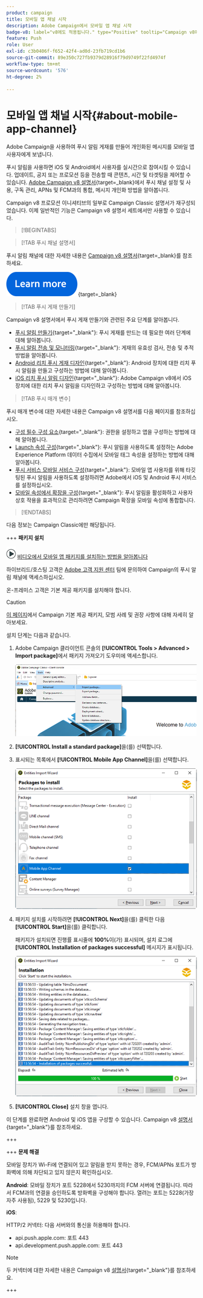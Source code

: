 ```yaml
---
product: campaign
title: 모바일 앱 채널 시작
description: Adobe Campaign에서 모바일 앱 채널 시작
badge-v8: label="v8에도 적용됩니다." type="Positive" tooltip="Campaign v8에도 적용됩니다."
feature: Push
role: User
exl-id: c3b0406f-f652-42f4-ad0d-23fb719cd1b6
source-git-commit: 89e350c727fb9379d28916f79d9749f22fd4974f
workflow-type: tm+mt
source-wordcount: '576'
ht-degree: 2%

---
```


# 모바일 앱 채널 시작{#about-mobile-app-channel}

Adobe Campaign을 사용하여 푸시 알림 게재를 만들어 개인화된 메시지를 모바일 앱 사용자에게 보냅니다.

푸시 알림을 사용하면 iOS 및 Android에서 사용자를 실시간으로 참여시킬 수 있습니다. 업데이트, 공지 또는 프로모션 등을 전송할 때 콘텐츠, 시간 및 타겟팅을 제어할 수 있습니다. [Adobe Campaign v8 설명서](https://experienceleague.adobe.com/en/docs/campaign/campaign-v8/send/emails/email){target=_blank}에서 푸시 채널 설정 및 사용, 구독 관리, APNs 및 FCM과의 통합, 메시지 개인화 방법을 알아봅니다.

Campaign v8 프로모션 이니셔티브의 일부로 Campaign Classic 설명서가 재구성되었습니다. 이제 일반적인 기능은 Campaign v8 설명서 세트에서만 사용할 수 있습니다.

>[!BEGINTABS]

>[!TAB 푸시 채널 설명서]

푸시 알림 채널에 대한 자세한 내용은 [Campaign v8 설명서](https://experienceleague.adobe.com/docs/campaign/campaign-v8/send/push/push.html){target=_blank}를 참조하세요.

[![이미지](../../assets/do-not-localize/learn-more-button.svg)](https://experienceleague.adobe.com/docs/campaign/campaign-v8/send/push/push.html){target=_blank}


>[!TAB 푸시 게재 만들기]

Campaign v8 설명서에서 푸시 게재 만들기와 관련된 주요 단계를 알아봅니다.

* [푸시 알림 만들기](https://experienceleague.adobe.com/docs/campaign/campaign-v8/send/push/push.html#push-create){target="_blank"}: 푸시 게재를 만드는 데 필요한 여러 단계에 대해 알아봅니다.
* [푸시 알림 전송 및 모니터링](https://experienceleague.adobe.com/docs/campaign/campaign-v8/send/push/push.html#push-test){target="_blank"}: 게재의 유효성 검사, 전송 및 추적 방법을 알아봅니다.
* [Android 리치 푸시 게재 디자인](https://experienceleague.adobe.com/docs/campaign/campaign-v8/send/push/rich-push/rich-push-android.html){target="_blank"}: Android 장치에 대한 리치 푸시 알림을 만들고 구성하는 방법에 대해 알아봅니다.
* [iOS 리치 푸시 알림 디자인](https://experienceleague.adobe.com/docs/campaign/campaign-v8/send/push/rich-push/rich-push-ios.html){target="_blank"}: Adobe Campaign v8에서 iOS 장치에 대한 리치 푸시 알림을 디자인하고 구성하는 방법에 대해 알아봅니다.


>[!TAB 푸시 매개 변수]

푸시 매개 변수에 대한 자세한 내용은 Campaign v8 설명서를 다음 페이지를 참조하십시오.

* [구성 필수 구성 요소](https://experienceleague.adobe.com/docs/campaign/campaign-v8/send/push/push-settings.html#before-starting){target="_blank"}: 권한을 설정하고 앱을 구성하는 방법에 대해 알아봅니다.
* [Launch 속성 구성](https://experienceleague.adobe.com/docs/campaign/campaign-v8/send/push/push-settings.html#launch-property){target="_blank"}: 푸시 알림을 사용하도록 설정하는 Adobe Experience Platform 데이터 수집에서 모바일 태그 속성을 설정하는 방법에 대해 알아봅니다.
* [푸시 서비스 모바일 서비스 구성](https://experienceleague.adobe.com/docs/campaign/campaign-v8/send/push/push-settings.html#push-service){target="_blank"}: 모바일 앱 사용자를 위해 타깃팅된 푸시 알림을 사용하도록 설정하려면 Adobe에서 iOS 및 Android 푸시 서비스를 설정하십시오.
* [모바일 속성에서 확장을 구성](https://experienceleague.adobe.com/docs/campaign/campaign-v8/send/push/push-settings.html#configure-extension){target="_blank"}: 푸시 알림을 활성화하고 사용자 상호 작용을 효과적으로 관리하려면 Campaign 확장을 모바일 속성에 통합합니다.

>[!ENDTABS]


다음 정보는 Campaign Classic에만 해당됩니다.

+++ **패키지 설치**

![](assets/do-not-localize/how-to-video.png) [비디오에서 모바일 앱 패키지를 설치하는 방법을 알아봅니다](https://experienceleague.adobe.com/docs/campaign-classic-learn/tutorials/sending-messages/push-channel/installing-the-mobile-app-channel.html#sending-messages)

하이브리드/호스팅 고객은 [Adobe 고객 지원 센터](https://helpx.adobe.com/kr/enterprise/admin-guide.html/enterprise/using/support-for-experience-cloud.ug.html) 팀에 문의하여 Campaign의 푸시 알림 채널에 액세스하십시오.

온-프레미스 고객은 기본 제공 패키지를 설치해야 합니다.

>[!CAUTION]
>
>[이 페이지](../../installation/using/installing-campaign-standard-packages.md)에서 Campaign 기본 제공 패키지, 모범 사례 및 권장 사항에 대해 자세히 알아보세요.

설치 단계는 다음과 같습니다.

1. Adobe Campaign 클라이언트 콘솔의 **[!UICONTROL Tools > Advanced > Import package]**&#x200B;에서 패키지 가져오기 도우미에 액세스합니다.

   ![](assets/package_ios.png)

1. **[!UICONTROL Install a standard package]**&#x200B;을(를) 선택합니다.

1. 표시되는 목록에서 **[!UICONTROL Mobile App Channel]**&#x200B;을(를) 선택합니다.

   ![](assets/package_ios_2.png)

1. 패키지 설치를 시작하려면 **[!UICONTROL Next]**&#x200B;을(를) 클릭한 다음 **[!UICONTROL Start]**&#x200B;을(를) 클릭합니다.

   패키지가 설치되면 진행률 표시줄에 **100%**&#x200B;이(가) 표시되며, 설치 로그에 **[!UICONTROL Installation of packages successful]** 메시지가 표시됩니다.

   ![](assets/package_ios_3.png)

1. **[!UICONTROL Close]** 설치 창을 엽니다.

이 단계를 완료하면 Android 및 iOS 앱을 구성할 수 있습니다. Campaign v8 [설명서](https://experienceleague.adobe.com/docs/campaign/campaign-v8/send/push/push.html){target="_blank"}를 참조하세요.

+++

+++ **문제 해결**

모바일 장치가 Wi-Fi에 연결되어 있고 알림을 받지 못하는 경우, FCM/APNs 포트가 방화벽에 의해 차단되고 있지 않은지 확인하십시오.

**Android**: 모바일 장치가 포트 5228에서 5230까지의 FCM 서버에 연결됩니다. 따라서 FCM과의 연결을 승인하도록 방화벽을 구성해야 합니다. 열려는 포트는 5228(가장 자주 사용됨), 5229 및 5230입니다.

**iOS**:

HTTP/2 커넥터: 다음 서버와의 통신을 허용해야 합니다.

* api.push.apple.com: 포트 443
* api.development.push.apple.com: 포트 443

>[!NOTE]
>
>두 커넥터에 대한 자세한 내용은 Campaign v8 [설명서](https://experienceleague.adobe.com/docs/campaign/campaign-v8/send/push/push-settings.html){target="_blank"}를 참조하세요.

+++
